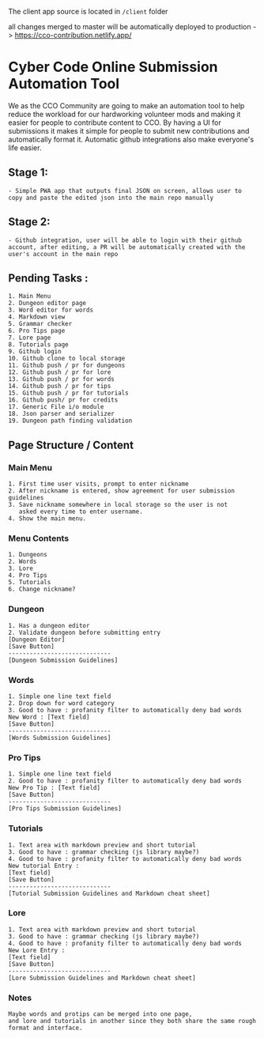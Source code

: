 The client app source is located in `/client` folder

all changes merged to master will be automatically deployed to production -> https://cco-contribution.netlify.app/

# Cyber Code Online Submission Automation Tool
We as the CCO Community are going to make an automation tool to help reduce the workload for our hardworking volunteer mods and making it easier for people to contribute content to CCO. By having a UI for submissions it makes it simple for people to submit new contributions and automatically format it. Automatic github integrations also make everyone's life easier.

## Stage 1: 
	- Simple PWA app that outputs final JSON on screen, allows user to copy and paste the edited json into the main repo manually
	
## Stage 2: 
	- Github integration, user will be able to login with their github account, after editing, a PR will be automatically created with the user's account in the main repo

## Pending Tasks : 
	1. Main Menu
	2. Dungeon editor page
	3. Word editor for words
	4. Markdown view
	5. Grammar checker
	6. Pro Tips page
	7. Lore page
	8. Tutorials page
	9. Github login
	10. Github clone to local storage
	11. Github push / pr for dungeons
	12. Github push / pr for lore
	13. Github push / pr for words
	14. Github push / pr for tips
	15. Github push / pr for tutorials
	16. Github push/ pr for credits
	17. Generic File i/o module 
	18. Json parser and serializer 
	19. Dungeon path finding validation
## Page Structure / Content
### Main Menu
	1. First time user visits, prompt to enter nickname
	2. After nickname is entered, show agreement for user submission guidelines
	3. Save nickname somewhere in local storage so the user is not 
	   asked every time to enter username. 
	4. Show the main menu.
### Menu Contents
	1. Dungeons
	2. Words
	3. Lore
	4. Pro Tips
	5. Tutorials
	6. Change nickname?
### Dungeon 
	1. Has a dungeon editor
	2. Validate dungeon before submitting entry
	[Dungeon Editor]
	[Save Button]
	-----------------------------
	[Dungeon Submission Guidelines]
### Words
	1. Simple one line text field
	2. Drop down for word category
	3. Good to have : profanity filter to automatically deny bad words
	New Word : [Text field]
	[Save Button]
	-----------------------------
	[Words Submission Guidelines]
### Pro Tips
	1. Simple one line text field
	2. Good to have : profanity filter to automatically deny bad words
	New Pro Tip : [Text field]
	[Save Button]
	-----------------------------
	[Pro Tips Submission Guidelines]
### Tutorials
	1. Text area with markdown preview and short tutorial
	3. Good to have : grammar checking (js library maybe?)
	4. Good to have : profanity filter to automatically deny bad words
	New tutorial Entry : 
	[Text field]
	[Save Button]
	-----------------------------
	[Tutorial Submission Guidelines and Markdown cheat sheet]
### Lore
	1. Text area with markdown preview and short tutorial
	3. Good to have : grammar checking (js library maybe?)
	4. Good to have : profanity filter to automatically deny bad words
	New Lore Entry : 
	[Text field]
	[Save Button]
	-----------------------------
	[Lore Submission Guidelines and Markdown cheat sheet]
### Notes
	Maybe words and protips can be merged into one page, 
	and lore and tutorials in another since they both share the same rough
	format and interface. 
	
	
